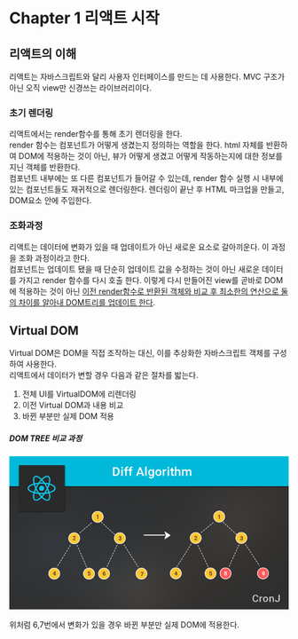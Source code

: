 # Chapter 1 리액트 시작

## 리액트의 이해

리액트는 자바스크립트와 달리 사용자 인터페이스를 만드는 데 사용한다. MVC 구조가 아닌 오직 view만 신경쓰는 라이브러리이다.

### 초기 렌더링

리액트에서는 render함수를 통해 초기 렌더링을 한다. <br>
render 함수는 컴포넌트가 어떻게 생겼는지 정의하는 역할을 한다.
html 자체를 반환하여 DOM에 적용하는 것이 아닌, 뷰가 어떻게 생겼고 어떻게 작동하는지에 대한 정보를 지닌 객체를 반환한다.
<br>
컴포넌트 내부에는 또 다른 컴포넌트가 들어갈 수 있는데, render 함수 실행 시 내부에 있는 컴포넌트들도 재귀적으로 렌더링한다.
렌더링이 끝난 후 HTML 마크업을 만들고, DOM요소 안에 주입한다.

### 조화과정

리액트는 데이터에 변화가 있을 때 업데이트가 아닌 새로운 요소로 갈아끼운다. 이 과정을 조화 과정이라고 한다.
<br>
컴포넌트는 업데이트 됐을 때 단순히 업데이트 값을 수정하는 것이 아닌 새로운 데이터를 가지고 render 함수를 다시 호출 한다. 이렇게 다시 만들어진 view를 곧바로 DOM에 적용하는 것이 아닌 <u>이전 render함수로 반환된 객체와 비교 후 최소한의 연산으로 둘의 차이를 알아내 DOM트리를 업데이트 한다</u>.

## Virtual DOM

Virtual DOM은 DOM을 직접 조작하는 대신, 이를 추상화한 자바스크립트 객체를 구성하여 사용한다.
<br>
리액트에서 데이터가 변할 경우 다음과 같은 절차를 밟는다.

<ol>
    <li>전체 UI를 VirtualDOM에 리렌더링</li>
    <li>이전 Virtual DOM과 내용 비교</li>
    <li>바뀐 부분만 실제 DOM 적용</li>
</ol>

##### DOM TREE 비교 과정

![img](./flow.png)

위처럼 6,7번에서 변화가 있을 경우 바뀐 부분만 실제 DOM에 적용한다.

